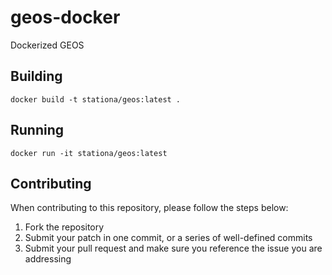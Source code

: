 # geos-docker

Dockerized GEOS

## Building

```
docker build -t stationa/geos:latest .
```

## Running

```
docker run -it stationa/geos:latest
```

## Contributing

When contributing to this repository, please follow the steps below:

1. Fork the repository
1. Submit your patch in one commit, or a series of well-defined commits
1. Submit your pull request and make sure you reference the issue you are addressing

